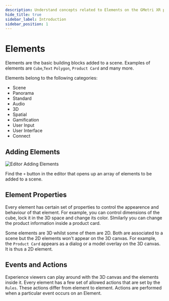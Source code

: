 ```yaml
---
description: Understand concepts related to Elements on the GMetri XR platform.
hide_title: true
sidebar_label: Introduction
sidebar_position: 1
---
```


# Elements

Elements are the basic building blocks added to a scene. Examples of elements are `Cube`,`Text` `Polygon`, `Product Card` and many more.

Elements belong to the following categories:

- Scene
- Panorama
- Standard
- Audio
- 3D
- Spatial
- Gamification
- User Input
- User Interface
- Connect

## Adding Elements

![Editor Adding Elements](https://s.vrgmetri.com/image/q_90/gb-web/portal-docs/assets/img/screenshots/z5/elements.JPG#boxShadow/)

Find the `+` button in the editor that opens up an array of elements to be added to a scene.

## Element Properties

Every element has certain set of properties to control the appearence and behaviour of that element. For example, you can control dimensions of the cube, lock it in the 3D space and change its color. SImilarly you can change the product information inside a product card.

Some elements are 3D whilst some of them are 2D. Both are associated to a scene but the 2D elements won't appear on the 3D canvas. For example, the `Product Card` appears as a dialog or a model overlay on the 3D canvas. It is thus a 2D element.

## Events and Actions

Experience viewers can play around with the 3D canvas and the elements inside it. Every element has a few set of allowed actions that are set by the `Rules`. These actions differ from element to element. Actions are performed when a particular event occurs on an Element.